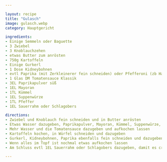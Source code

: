 ```yaml
---

layout: recipe
title: "Gulasch"
image: gulasch.webp
category: Hauptgericht

ingredients:
- Einige Semmeln oder Baguette
- 3 Zwiebel
- 3 Knoblauchzehen
- etwas Butter zum anrösten
- 750g Kartoffeln
- Einige Gurkerl
- 1 Dose Kidneybohnen
- evtl Paprika (mit Zerkleinerer fein schneiden) oder Pfefferoni (zb Habanero)
- 1 Glas DM Tomatensauce Klassik
- 3EL Paprikapulver süß
- 1EL Mayoran
- 1TL Kümmel
- 1EL Suppenwürze
- 1TL Pfeffer
- 1EL Sauerrahm oder Schlagobers

directions:
- Zwiebel und Knoblauch fein schneiden und in Butter anrösten
- Etwas Wasser dazugeben, Paprikapulver, Mayoran, Kümmel, Suppenwürze, Pfeffer dazugeben und aufkochen lassen
- Mehr Wasser und die Tomatensauce dazugeben und aufkochen lassen
- Kartoffeln kochen, in Würfel schneiden und dazugeben
- Gurkerl, Kidneybohnen, Paprika ebenfalls fein schneiden und dazugeben
- Wenn alles im Topf ist nochmal etwas aufkochen lassen
- Am Schluss evtl 1EL Sauerrahm oder Schlagobers dazugeben, damit es cremiger ist

---
```

